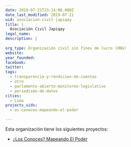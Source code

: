 ```yaml
---
date: 2019-07-21T23:14:06.000Z
date_last_modified: 2019-07-21
uid: asociacion-civil-japiqay
title: |
  Asociación Civil Japiqay
legal_name: 
description: |
  
org_type: Organización civil sin fines de lucro (ONG)
website: 
year_founded: 
facebook: 
twitter: 
tags:
  - transparencia-y-rendicion-de-cuentas
  - otro
  - parlamento-abierto-monitoreo-legislativo
  - periodismo-de-datos
cities: 
  - Lima
projects_uids:
  - os-conoces-mapeando-el-poder

---
```


Esta organización tiene los siguientes proyectos:

- [¿Los Conoces? Mapeando El Poder](/proyectos/os-conoces-mapeando-el-poder)
